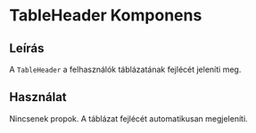 # TableHeader Komponens

## Leírás
A `TableHeader` a felhasználók táblázatának fejlécét jeleníti meg.

## Használat
Nincsenek propok. A táblázat fejlécét automatikusan megjeleníti.
